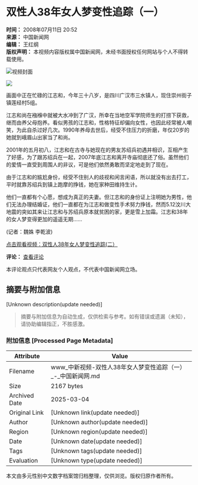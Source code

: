 # 双性人38年女人梦变性追踪（一）

**时间：** 2008年07月11日 20:52  
**来源：** 中国新闻网  
**编辑：** 王红纲  
**版权声明：** 本视频内容版权属中国新闻网，未经书面授权任何网站与个人不得转载使用。

![视频封面](http://i8.chinanews.com/shipin/nnewimg/38.gif)

![](http://i8.chinanews.com/shipin/nnewimg/50-1.gif)

画面中正在忙碌的江志和，今年三十八岁，是四川广汉市三水镇人，现住崇州街子镇莲经村5组。

江志和尚在襁褓中就被大水冲到了广汉，所幸在当地空军学院师生的打捞下获救，继而由养父母抱养。看似男孩的江志和，性格特征却偏向女性，也因此经常被人嘲笑，为此自杀过好几次。1990年养母去世后，经受不住压力的折磨，年仅20岁的她就到峨眉山出家当了和尚。

2001年的五月初八，江志和在古寺与她现在的男友苏绍兵初遇并相识，互相产生了好感，为了跟苏绍兵在一起，2007年底江志和离开寺庙彻底还了俗。虽然他们的爱情一直受到周围人的非议，可是他们依然勇敢而坚定地走到了现在。

由于江志和的尴尬身份，经受不住别人的歧视和闲言闲语，所以就没有出去打工，平时就靠苏绍兵到镇上跑摩的挣钱，她在家种田维持生计。

他们一直都有个心愿，想成为真正的夫妻。但江志和的身份证上注明她为男性，他们无法办理结婚证，他们一直都在为江志和做变性手术努力挣钱，然而5.12汶川大地震的突如其来让江志和与苏绍兵原本就贫困的家，更是雪上加霜。江志和38年的女人梦变得更加的遥遥无期……

(记者：魏姝 李乾波)

[点击观看视频：双性人38年女人梦变性追踪(二）](http://www.chinanews.com.cn/shipin/2008-07-21/news4339.html)

**评论：** [查看评论](http://comment.chinanews.com.cn/comments/video_comments.php?newsid=video4253)  

本评论观点只代表网友个人观点，不代表中国新闻网立场。
<!-- tcd_original_link https://www.chinanews.com.cn/shipin/2008-07-11/news4253.html -->


## 摘要与附加信息

<!-- tcd_abstract -->
[Unknown description(update needed)]
<!-- tcd_abstract_end -->

> 摘要与附加信息为自动生成，仅供检索与参考。如有错误或遗漏（未知），请协助编辑指正，不胜感激。

### 附加信息 [Processed Page Metadata]

| Attribute       | Value                                  |
|-----------------|----------------------------------------|
| Filename        | www_中新视频-双性人38年女人梦变性追踪（一）_-_中国新闻网.md                             |
| Size            | 2167 bytes                           |
| Archived Date   | 2025-03-04                             |
| Original Link   | [Unknown link(update needed)]                       |
| Author          | [Unknown author(update needed)]                               |
| Region          | [Unknown region(update needed)]                               |
| Date            | [Unknown date(update needed)]                                 |
| Tags            | [Unknown tags(update needed)]                                 |
| Evaluation            | [Unknown type(update needed)]                                 |
<!-- tcd_table_end -->

本文由多元性别中文数字档案馆归档整理，仅供浏览。版权归原作者所有。
